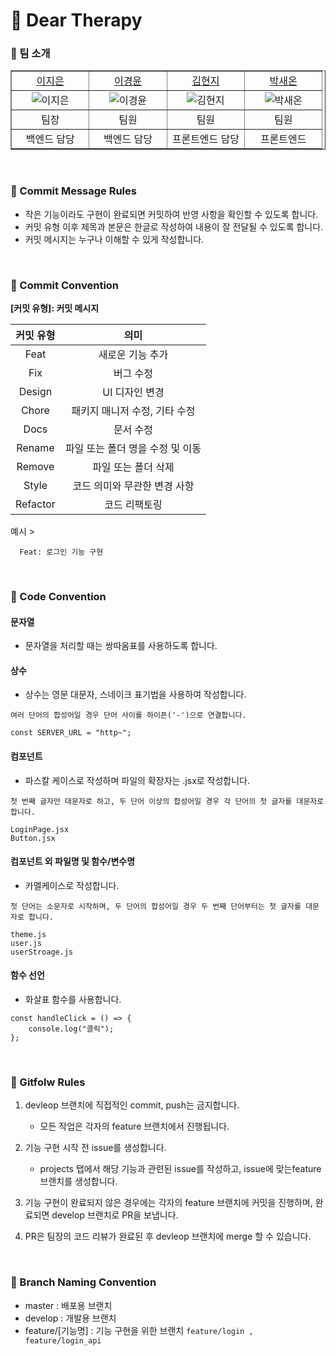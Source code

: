 # <span id="top">📃 Dear Therapy</span>

### 👀 팀 소개
<table border="1" cellspacing="0" cellpadding="0" width="100%">
    <tr>
        <td width="25%" align="center"><a href="https://github.com/leeeeejieun">이지은</a></td>
        <td width="25%" align="center"><a href="https://github.com/two0627">이경윤</a></td>
        <td width="25%" align="center"><a href="https://github.com/HJK013">김현지</a></td>
        <td width="25%" align="center"><a href="https://github.com/PSO01">박새온</a></td>
    </tr>
    <tr>
        <td align="center"><img src="https://github.com/leeeeejieun.png" alt="이지은"></td>
        <td align="center"><img src="https://github.com/two0627.png" alt="이경윤"></td>
        <td align="center"><img src="https://github.com/HJK013.png" alt="김현지"></td>
        <td align="center"><img src="https://github.com/PSO01.png" alt="박새온"></td>
    </tr>
    <tr>
        <td align="center">팀장</td>
        <td align="center">팀원</td>
        <td align="center">팀원</td>
        <td align="center">팀원</td>
    </tr>
    <tr>
        <td align="center">백엔드 담당</td>
        <td align="center">백엔드 담당</td>
        <td align="center">프론트엔드 담당</td>
        <td align="center">프론트엔드</td>
    </tr>
</table>

<br>

### 📢 Commit Message Rules

- 작은 기능이라도 구현이 완료되면 커밋하여 반영 사항을 확인할 수 있도록 합니다.
- 커밋 유형 이후 제목과 본문은 한글로 작성하여 내용이 잘 전달될 수 있도록 합니다.
- 커밋 메시지는 누구나 이해할 수 있게 작성합니다.


<br>

### 📌 Commit Convention

**[커밋 유형]: 커밋 메시지**

| 커밋 유형 |                       의미                        |
| :-------: | :-----------------------------------------------: |
|   Feat    |             새로운 기능 추가                       |
|    Fix    |                 버그 수정                          |
|   Design   |                UI 디자인 변경                     |
|   Chore   |           패키지 매니저 수정, 기타 수정             |
|   Docs    |                 문서 수정                          |
|  Rename   |         파일 또는 폴더 명을 수정 및 이동            |
|  Remove   |            파일 또는 폴더 삭제                     |
|   Style   |          코드 의미와 무관한 변경 사항               |
| Refactor  |               코드 리팩토링                        |

예시 >

```
  Feat: 로그인 기능 구현 
```


<br>

### 📌 Code Convention
#### 문자열
- 문자열을 처리할 때는 쌍따옴표를 사용하도록 합니다.

#### 상수
- 상수는 영문 대문자, 스네이크 표기법을 사용하여 작성합니다.
```
여러 단어의 합성어일 경우 단어 사이를 하이픈('-')으로 연결합니다.

const SERVER_URL = "http~"; 
```

#### 컴포넌트
- 파스칼 케이스로 작성하며 파일의 확장자는 .jsx로 작성합니다.
```
첫 번째 글자만 대문자로 하고, 두 단어 이상의 합성어일 경우 각 단어의 첫 글자를 대문자로 합니다.

LoginPage.jsx
Button.jsx
```

#### 컴포넌트 외 파일명 및 함수/변수명
- 카멜케이스로 작성합니다.
```
첫 단어는 소문자로 시작하며, 두 단어의 합성어일 경우 두 번째 단어부터는 첫 글자를 대문자로 합니다.

theme.js
user.js
userStroage.js
```

#### 함수 선언
- 화살표 함수를 사용합니다.
```
const handleClick = () => {
    console.log("클릭");
};
```

<br>

### 📌 Gitfolw Rules
1. devleop 브랜치에 직접적인 commit, push는 금지합니다.
   - 모든 작업은 각자의 feature 브랜치에서 진행됩니다.
     
2. 기능 구현 시작 전 issue를 생성합니다.
   - projects 탭에서 해당 기능과 관련된 issue를 작성하고, issue에 맞는feature 브랜치를 생성합니다.
  
3. 기능 구현이 완료되지 않은 경우에는 각자의 feature 브랜치에 커밋을 진행하며, 완료되면 develop 브랜치로 PR을 보냅니다.
  
4. PR은 팀장의 코드 리뷰가 완료된 후 devleop 브랜치에 merge 할 수 있습니다.  


<br>

### 📌 Branch Naming Convention
- master : 배포용 브랜치
- develop : 개발용 브랜치
- feature/[기능명] : 기능 구현을 위한 브랜치  ``` feature/login , feature/login_api ```

  
